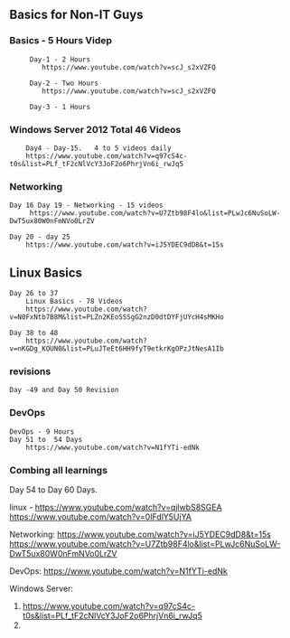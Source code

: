 
## Basics for Non-IT Guys
 
### Basics - 5 Hours Videp
```
     Day-1 - 2 Hours
        https://www.youtube.com/watch?v=scJ_s2xVZFQ

     Day-2 - Two Hours
        https://www.youtube.com/watch?v=scJ_s2xVZFQ

     Day-3 - 1 Hours
```
### Windows Server 2012  Total 46 Videos
```
    Day4 - Day-15.   4 to 5 videos daily
    https://www.youtube.com/watch?v=q97cS4c-t0s&list=PLf_tF2cNlVcY3JoF2o6PhrjVn6i_rwJq5
```
### Networking
```
Day 16 Day 19 - Networking - 15 videos
     https://www.youtube.com/watch?v=U7Ztb98F4lo&list=PLwJc6NuSoLW-DwT5ux80W0nFmNVo0LrZV

Day 20 - day 25
    https://www.youtube.com/watch?v=iJ5YDEC9dD8&t=15s
```
## Linux Basics
```
Day 26 to 37
    Linux Basics - 78 Videos
    https://www.youtube.com/watch?v=N0FxNtb7B8M&list=PLZn2KEoSSSgG2nzD0dtDYFjUYcH4sMKHo
    
Day 38 to 48
    https://www.youtube.com/watch?v=nKGDg_KOUN0&list=PLuJTeEt6HH9fyT9etkrKgOPzJtNesA1Ib
```
### revisions
```
Day -49 and Day 50 Revision
```
### DevOps
```
DevOps - 9 Hours
Day 51 to  54 Days
    https://www.youtube.com/watch?v=N1fYTi-edNk
```
### Combing all learnings
Day 54 to Day 60 Days.

    





     
     



linux - https://www.youtube.com/watch?v=qjlwbS8SGEA
        https://www.youtube.com/watch?v=0IFdlY5UjYA

Networking: 
https://www.youtube.com/watch?v=iJ5YDEC9dD8&t=15s
https://www.youtube.com/watch?v=U7Ztb98F4lo&list=PLwJc6NuSoLW-DwT5ux80W0nFmNVo0LrZV

DevOps:
https://www.youtube.com/watch?v=N1fYTi-edNk

Windows Server: 
1. https://www.youtube.com/watch?v=q97cS4c-t0s&list=PLf_tF2cNlVcY3JoF2o6PhrjVn6i_rwJq5
2. 
